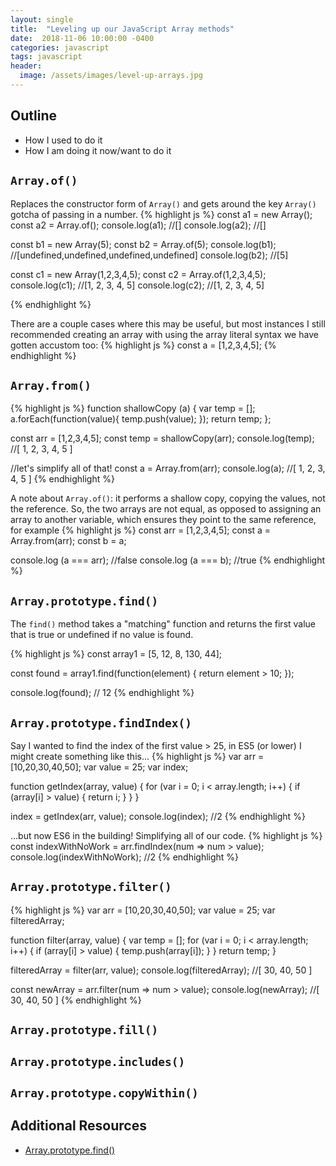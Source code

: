 ```yaml
---
layout: single
title:  "Leveling up our JavaScript Array methods"
date:  2018-11-06 10:00:00 -0400
categories: javascript
tags: javascript
header:
  image: /assets/images/level-up-arrays.jpg
---
```


## Outline
- How I used to do  it
- How I am doing it now/want to do it

## `Array.of()`
Replaces the constructor form of `Array()` and gets around the key `Array()` gotcha of passing in a number.
{% highlight js %}
const a1 = new Array();
const a2 = Array.of();
console.log(a1);  //[]
console.log(a2);  //[]

const b1 = new Array(5);
const b2 = Array.of(5);
console.log(b1);  //[undefined,undefined,undefined,undefined]
console.log(b2);  //[5]

const c1 = new Array(1,2,3,4,5);
const c2 = Array.of(1,2,3,4,5);
console.log(c1);  //[1, 2, 3, 4, 5]
console.log(c2);  //[1, 2, 3, 4, 5]

{% endhighlight %}

There are a couple cases where this may be useful, but most instances I still recommended creating an array with using the array literal syntax we have gotten accustom too:
{% highlight js %}
const a = [1,2,3,4,5];
{% endhighlight %}


## `Array.from()`
{% highlight js %}
function shallowCopy (a) {
  var temp = [];
  a.forEach(function(value){
    temp.push(value);
  });
  return temp;
};

const arr = [1,2,3,4,5];
const temp = shallowCopy(arr);
console.log(temp);  //[ 1, 2, 3, 4, 5 ]

//let's simplify all of that!
const a = Array.from(arr);
console.log(a);     //[ 1, 2, 3, 4, 5 ]
{% endhighlight %}

A note about `Array.of()`: it performs a shallow copy, copying the values, not the reference. So, the two arrays are not equal, as opposed to assigning an array to another variable, which ensures they point to the same reference, for example
{% highlight js %}
const arr = [1,2,3,4,5];
const a = Array.from(arr);
const b = a;

console.log (a === arr);  //false
console.log (a === b);    //true
{% endhighlight %}

## `Array.prototype.find()`
The `find()` method takes a "matching" function and returns the first value that is true or undefined if no value is found.

{% highlight js %}
const array1 = [5, 12, 8, 130, 44];

const found = array1.find(function(element) {
  return element > 10;
});

console.log(found); // 12
{% endhighlight %}


## `Array.prototype.findIndex()`
Say I wanted to find the index of the first value > 25, in ES5 (or lower) I might create something like this...
{% highlight js %}
var arr = [10,20,30,40,50];
var value = 25;
var index;

function getIndex(array, value) {
  for (var i = 0; i < array.length; i++) {
    if (array[i] > value) {
      return i;
    }
  }
}

index = getIndex(arr, value);
console.log(index);           //2
{% endhighlight %}

...but now ES6 in the building! Simplifying all of our code.
{% highlight js %}
const indexWithNoWork = arr.findIndex(num => num > value);
console.log(indexWithNoWork); //2
{% endhighlight %}


## `Array.prototype.filter()`
{% highlight js %}
var arr = [10,20,30,40,50];
var value = 25;
var filteredArray;

function filter(array, value) {
  var temp = [];
  for (var i = 0; i < array.length; i++) {
    if (array[i] > value) {
      temp.push(array[i]);
    }
  }
  return temp;
}

filteredArray = filter(arr, value);
console.log(filteredArray);           //[ 30, 40, 50 ]

const newArray = arr.filter(num => num > value);
console.log(newArray);                //[ 30, 40, 50 ]
{% endhighlight %}

## `Array.prototype.fill()`

## `Array.prototype.includes()`

## `Array.prototype.copyWithin()`

## Additional Resources
- [Array.prototype.find()](https://developer.mozilla.org/en-US/docs/Web/JavaScript/Reference/Global_Objects/Array/find)
